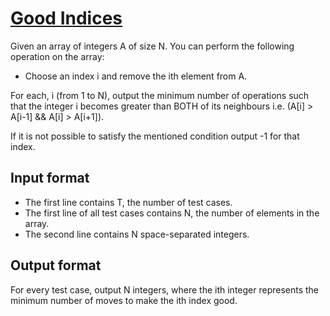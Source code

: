 # [Good Indices][link]

Given an array of integers A of size N. You can perform the following operation on the array:

- Choose an index i and remove the ith element from A.

For each, i (from 1 to N), output the minimum number of operations such that the integer i becomes greater than BOTH of its neighbours i.e. (A[i] > A[i-1] && A[i] > A[i+1]).

If it is not possible to satisfy the mentioned condition output -1 for that index.

## Input format

- The first line contains T, the number of test cases.
- The first line of all test cases contains N, the number of elements in the array.
- The second line contains N space-separated integers.

## Output format

For every test case, output N integers, where the ith integer represents the minimum number of moves to make the ith index good.

[link]: https://www.hackerearth.com/practice/data-structures/stacks/basics-of-stacks/practice-problems/algorithm/good-indices-c7058c9b/

